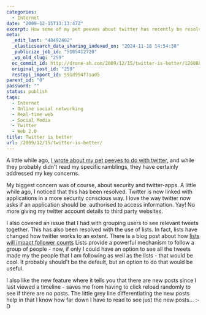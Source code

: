 ```yaml
---
categories:
  - Internet
date: "2009-12-15T13:13:47Z"
excerpt: How some of my pet peeves about twitter has recently be resolved. Yay!
meta:
  _edit_last: "48492462"
  _elasticsearch_data_sharing_indexed_on: "2024-11-18 14:54:38"
  _publicize_job_id: "5185412720"
  _wp_old_slug: "259"
  oc_commit_id: http://drone-ah.com/2009/12/15/twitter-is-better/1260882840
  original_post_id: "259"
  restapi_import_id: 591d994f7aad5
parent_id: "0"
password: ""
status: publish
tags:
  - Internet
  - Online social networking
  - Real-time web
  - Social Media
  - Twitter
  - Web 2.0
title: Twitter is better
url: /2009/12/15/twitter-is-better/
---
```


A little while ago,
[I wrote about my pet peeves to do with twitter,](/2009/03/09/making-twitter-bettermaking-twitter-better/)
and while they probably didn't read my specific ramblings, they have certainly
addressed my key concerns.

My biggest concern was of course, about security and twitter-apps. A little
while ago, I noticed that this has been resolved. Twitter is now linked with
applications in a more security conscious way. I love the way twitter now asks
if an application should be  authorised to access information. Yay! No more
giving my twitter account details to third party websites.

I also covered an issue that I had with grouping users to see relevant tweets
together. This has also been resolved with the use of lists. In fact, lists have
changed how twitter works to an extent. There is a blog post about how
[lists will impact follower counts](http://corethinking.com/2009/12/13/how-twitters-new-lists-feature-will-dramatically-impact-follower-count/ "How twitters lists feature will dramatically impact follower count")
Lists provide a powerful mechanism to follow a group of people - now, if only I
could have an option to see all the tweets made my the people that I am
following as well as the lists - that would be cool. It probably should't be the
default, but an option to do that would be useful.

I also like the new feature where it tells you that there are new posts since I
last viewed a timeline - saves me from having to click reload randomly to see if
there are no posts. The little grey line differentiating the new posts help in
that I know how far down I have to read to see just the new posts... :-D
